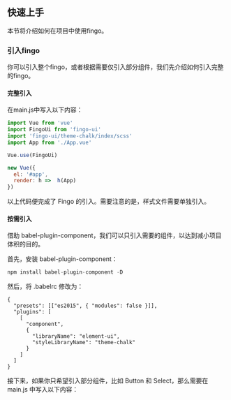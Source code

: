 ## 快速上手
本节将介绍如何在项目中使用fingo。


### 引入fingo
你可以引入整个fingo，或者根据需要仅引入部分组件，我们先介绍如何引入完整的fingo。

#### 完整引入
在main.js中写入以下内容：
```js
import Vue from 'vue'
import FingoUi from 'fingo-ui'
import 'fingo-ui/theme-chalk/index/scss'
import App from './App.vue'

Vue.use(FingoUi)

new Vue({
  el: '#app',
  render: h =>  h(App)
})

```
以上代码便完成了 Fingo 的引入。需要注意的是，样式文件需要单独引入。
#### 按需引入
借助 babel-plugin-component，我们可以只引入需要的组件，以达到减小项目体积的目的。

首先，安装 babel-plugin-component：
```js
npm install babel-plugin-component -D
```
然后，将 .babelrc 修改为：
```
{
  "presets": [["es2015", { "modules": false }]],
  "plugins": [
    [
      "component",
      {
        "libraryName": "element-ui",
        "styleLibraryName": "theme-chalk"
      }
    ]
  ]
}
```
接下来，如果你只希望引入部分组件，比如 Button 和 Select，那么需要在 main.js 中写入以下内容：